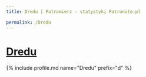 ```yaml
---
title: Dredu | Patromierz - statystyki Patronite.pl

permalink: /Dredu
---
```


# [Dredu](https://patronite.pl/Dredu)

{% include profile.md name="Dredu" prefix="d" %}
